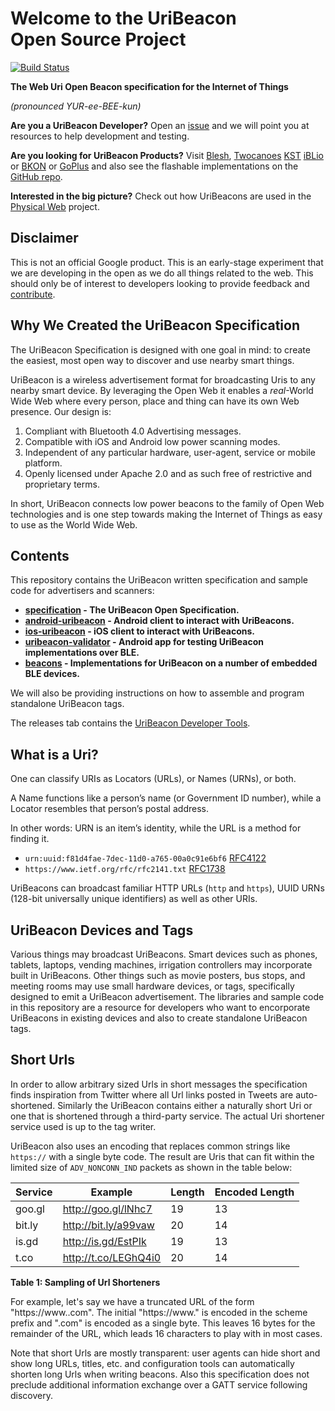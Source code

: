 # Welcome to the UriBeacon<br> Open Source Project

[![Build Status](https://travis-ci.org/google/uribeacon.png?branch=master)](https://travis-ci.org/google/uribeacon)

**The Web Uri Open Beacon specification for the Internet of Things**

*(pronounced YUR-ee-BEE-kun)*

**Are you a UriBeacon Developer?** Open an [issue](https://github.com/google/uribeacon/issues) and we will point you at resources to help development and testing.

**Are you looking for UriBeacon Products?** Visit [Blesh](https://www.blesh.com/physical-web),
[Twocanoes](http://twocanoes.com/products/hardware/physical-web-beacon)
[KST](https://kstechnologies.com/shop/particle/)
[iBLio](http://www.iblio.net) or
[BKON](http://www.bkon.com/uribeacon) or
[GoPlus](http://iffu.co.kr/eng/product/go-plus_uri.html)
and also see the flashable implementations on the [GitHub repo](https://github.com/google/uribeacon/blob/master/beacons/README.md).

**Interested in the big picture?** Check out how UriBeacons are used in the [Physical Web](http://google.github.io/physical-web/) project.

## Disclaimer

This is not an official Google product. This is an early-stage experiment that we are developing in the open as we do all things related to the web. This should only be of interest to developers looking to provide feedback and [contribute](CONTRIBUTING.md).

## Why We Created the UriBeacon Specification

The UriBeacon Specification is designed with one goal in mind: to
create the easiest, most open way to discover and use nearby smart
things.

UriBeacon is a wireless advertisement format for broadcasting Uris to
any nearby smart device. By leveraging the Open Web it enables a
*real*-World Wide Web where every person, place and thing can have its
own Web presence. Our design is:

1. Compliant with Bluetooth 4.0 Advertising messages.
2. Compatible with iOS and Android low power scanning modes.
3. Independent of any particular hardware, user-agent, service or mobile platform.
4. Openly licensed under Apache 2.0 and as such free of restrictive and proprietary terms.

In short, UriBeacon connects low power beacons to the family of Open
Web technologies and is one step towards making the Internet of Things as
easy to use as the World Wide Web.

## Contents

This repository contains the UriBeacon written specification
and sample code for advertisers and scanners:

* **[specification](specification) - The UriBeacon Open Specification.**
* **[android-uribeacon](android-uribeacon) - Android client to interact with UriBeacons.**
* **[ios-uribeacon](ios-uribeacon) - iOS client to interact with UriBeacons.**
* **[uribeacon-validator](android-uribeacon/uribeacon-validator) - Android app for testing UriBeacon implementations over BLE.**
* **[beacons](beacons) - Implementations for UriBeacon on a number of embedded BLE devices.**

We will also be providing instructions on how to assemble and
program standalone UriBeacon tags.

The releases tab contains the [UriBeacon Developer Tools](https://github.com/google/uribeacon/releases).

## What is a Uri?

One can classify URIs as Locators (URLs), or Names (URNs), or both.

A Name functions like a person’s name (or Government ID number), while a Locator resembles that person’s postal address.

In other words: URN is an item’s identity, while the URL is a method for finding it.

* `urn:uuid:f81d4fae-7dec-11d0-a765-00a0c91e6bf6` [RFC4122](http://www.ietf.org/rfc/rfc4122.txt)
* `https://www.ietf.org/rfc/rfc2141.txt` [RFC1738](http://www.ietf.org/rfc/rfc1738.txt)

UriBeacons can broadcast familiar HTTP URLs (`http` and `https`), UUID URNs (128-bit universally unique identifiers) as well as other URIs.

## UriBeacon Devices and Tags

Various things may broadcast UriBeacons. Smart devices such as phones,
tablets, laptops, vending machines, irrigation controllers may
incorporate built in UriBeacons. Other things such as movie posters,
bus stops, and meeting rooms may use small hardware devices, or tags,
specifically designed to emit a UriBeacon advertisement. The libraries
and sample code in this repository are a resource for developers who
want to encorporate UriBeacons in existing devices and also to create
standalone UriBeacon tags.


## Short Urls

In order to allow arbitrary sized Urls in short messages the
specification finds inspiration from Twitter where all Url links
posted in Tweets are auto-shortened. Similarly the UriBeacon contains
either a naturally short Uri or one that is shortened through a
third-party service. The actual Uri shortener service used is up to
the tag writer.

UriBeacon also uses an encoding that replaces common strings like
`https://` with a single byte code. The result are Uris that can fit
within the limited size of `ADV_NONCONN_IND` packets as shown in the
table below:

|Service      | Example              | Length | Encoded Length
|------------ | -------------------- | ------ | --------------
|goo.gl       | http://goo.gl/lNhc7  | 19     | 13
|bit.ly       | http://bit.ly/a99vaw | 20     | 14
|is.gd        | http://is.gd/EstPIk  | 19     | 13
|t.co         | http://t.co/LEGhQ4i0 | 20     | 14

**Table 1: Sampling of Url Shorteners**

For example, let's say we have a truncated URL of the form "https://www..com". The initial "https://www." is encoded in the scheme prefix and ".com" is encoded as a single byte. This leaves 16 bytes for the remainder of the URL, which leads 16 characters to play with in most cases.

Note that short Urls are mostly transparent: user agents can hide
short and show long URLs, titles, etc. and configuration tools can
automatically shorten long Urls when writing beacons. Also this
specification does not preclude additional information exchange over a
GATT service following discovery.

